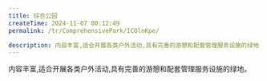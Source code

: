 ```yaml
---
title: 综合公园
createTime: 2024-11-07 00:12:49
permalink: /tr/ComprehensivePark/ICOlnKpe/

description: 内容丰富,适合开展各类户外活动,具有完善的游憩和配套管理服务设施的绿地
---
```


内容丰富,适合开展各类户外活动,具有完善的游憩和配套管理服务设施的绿地。